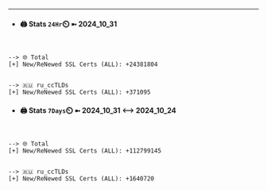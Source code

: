 

---
- #### 🖨️ **Stats** `24Hr`⏲️ ➼ 2024_10_31
```console


--> 🌐 Total
[+] New/ReNewed SSL Certs (ALL): +24381804


--> 🇷🇺 ru_ccTLDs
[+] New/ReNewed SSL Certs (ALL): +371095

```

- #### 🖨️ **Stats** `7Days`⏲️ ➼ 2024_10_31 <--> 2024_10_24
```console


--> 🌐 Total
[+] New/ReNewed SSL Certs (ALL): +112799145


--> 🇷🇺 ru_ccTLDs
[+] New/ReNewed SSL Certs (ALL): +1640720

```

